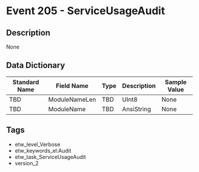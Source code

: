# Event 205 - ServiceUsageAudit

## Description
None

## Data Dictionary
|Standard Name|Field Name|Type|Description|Sample Value|
|---|---|---|---|---|
|TBD|ModuleNameLen|TBD|UInt8|None|None|
|TBD|ModuleName|TBD|AnsiString|None|None|

## Tags
* etw_level_Verbose
* etw_keywords_el:Audit
* etw_task_ServiceUsageAudit
* version_2